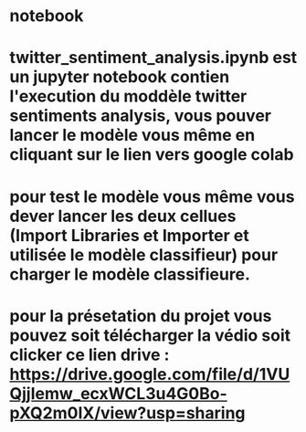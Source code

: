 # notebook
# twitter_sentiment_analysis.ipynb est un jupyter notebook contien l'execution du moddèle twitter sentiments analysis, vous pouver lancer le modèle vous même en cliquant sur le lien vers google colab 
# pour test le modèle vous même vous dever lancer les deux cellues (Import Libraries et Importer et utilisée le modèle classifieur) pour charger le modèle classifieure.
# pour la présetation du projet vous pouvez soit télécharger la védio soit clicker ce lien drive : https://drive.google.com/file/d/1VUQjjIemw_ecxWCL3u4G0Bo-pXQ2m0IX/view?usp=sharing
